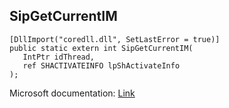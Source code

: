 ## SipGetCurrentIM

```
[DllImport("coredll.dll", SetLastError = true)]
public static extern int SipGetCurrentIM(
   IntPtr idThread,
   ref SHACTIVATEINFO lpShActivateInfo
);
```

Microsoft documentation: [Link](https://learn.microsoft.com/en-us/previous-versions/windows/embedded/aa453744(v=msdn.10))
